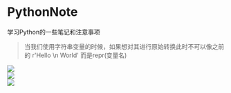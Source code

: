 # PythonNote
学习Python的一些笔记和注意事项


> 当我们使用字符串变量的时候，如果想对其进行原始转换此时不可以像之前的 r'Hello \n World' 而是repr(变量名)

<img src="https://github.com/sivanWu0222/PythonNote/blob/master/img/Python%E5%9F%BA%E6%9C%AC%E6%95%B0%E6%8D%AE%E7%B1%BB%E5%9E%8B.png"/><br />
<img src="https://github.com/sivanWu0222/PythonNote/blob/master/img/Python%E8%BF%90%E7%AE%97%E7%AC%A6.png"/><br />
<img src="https://github.com/sivanWu0222/PythonNote/blob/master/img/Python%E8%BF%90%E7%AE%97%E7%AC%A6%E4%BC%98%E5%85%88%E7%BA%A7.png"/><br />